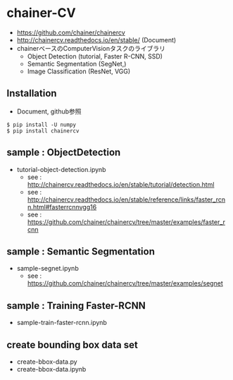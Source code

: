 # chainer-CV

- https://github.com/chainer/chainercv
- http://chainercv.readthedocs.io/en/stable/ (Document)
- chainerベースのComputerVisionタスクのライブラリ
  - Object Detection (tutorial, Faster R-CNN, SSD)
  - Semantic Segmentation (SegNet,)
  - Image Classification (ResNet, VGG)

## Installation
- Document, github参照
```
$ pip install -U numpy
$ pip install chainercv
```

## sample : ObjectDetection
- tutorial-object-detection.ipynb
  - see : http://chainercv.readthedocs.io/en/stable/tutorial/detection.html
  - see : http://chainercv.readthedocs.io/en/stable/reference/links/faster_rcnn.html#fasterrcnnvgg16
  - see : https://github.com/chainer/chainercv/tree/master/examples/faster_rcnn

## sample : Semantic Segmentation
- sample-segnet.ipynb
  - see : https://github.com/chainer/chainercv/tree/master/examples/segnet

## sample : Training Faster-RCNN
- sample-train-faster-rcnn.ipynb

## create bounding box data set
- create-bbox-data.py
- create-bbox-data.ipynb
